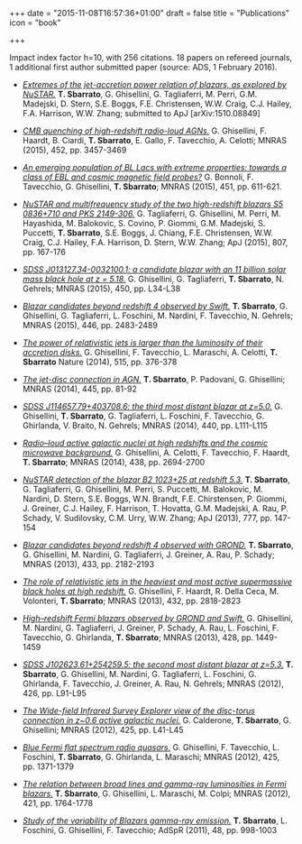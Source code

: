 +++
date = "2015-11-08T16:57:36+01:00"
draft = false
title = "Publications"
icon = "book"

+++

Impact index factor h=10, with 256 citations. 18 papers on refereed journals, 1 additional first author submitted paper (source: ADS, 1 February 2016).

- [*Extremes of the jet-accretion power relation of blazars, as explored by NuSTAR.*](http://adsabs.harvard.edu/abs/2015arXiv151008849S)
  **T. Sbarrato**, G. Ghisellini, G. Tagliaferri, M. Perri, G.M. Madejski, D. Stern,
  S.E. Boggs, F.E. Christensen, W.W. Craig, C.J. Hailey, F.A. Harrison, W.W. Zhang;
  submitted to ApJ [arXiv:1510.08849]

- [*CMB quenching of high-redshift radio-loud AGNs.*](http://adsabs.harvard.edu/abs/2015MNRAS.452.3457G)
  G. Ghisellini, F. Haardt, B. Ciardi, **T. Sbarrato**, E. Gallo, F. Tavecchio, A. Celotti;
  MNRAS (2015), 452, pp. 3457-3469

- [*An emerging population of BL Lacs with extreme properties: towards a class of EBL and cosmic magnetic field probes?*](http://adsabs.harvard.edu/abs/2015MNRAS.451..611B)
  G. Bonnoli, F. Tavecchio, G. Ghisellini, **T. Sbarrato**;
  MNRAS (2015), 451, pp. 611-621.

- [*NuSTAR and multifrequency study of the two high-redshift blazars S5 0836+710 and PKS 2149-306.*](http://adsabs.harvard.edu/abs/2015ApJ...807..167T)
  G. Tagliaferri, G. Ghisellini, M. Perri, M. Hayashida, M. Balokovic, S. Covino,
  P. Giommi, G.M. Madejski, S. Puccetti, **T. Sbarrato**, S.E. Boggs, J. Chiang,
  F.E. Christensen, W.W. Craig, C.J. Hailey, F.A. Harrison, D. Stern, W.W. Zhang;
  ApJ (2015), 807, pp. 167-176

- [*SDSS J013127.34-0032100.1: a candidate blazar with an 11 billion solar mass black hole at z = 5.18.*](http://adsabs.harvard.edu/abs/2015MNRAS.450L..34G)
  G. Ghisellini, G. Tagliaferri, **T. Sbarrato**, N. Gehrels;
  MNRAS (2015), 450, pp. L34-L38

- [*Blazar candidates beyond redshift 4 observed by Swift.*](http://adsabs.harvard.edu/abs/2015MNRAS.446.2483S)
  **T. Sbarrato**, G. Ghisellini, G. Tagliaferri, L. Foschini, M. Nardini,
  F. Tavecchio, N. Gehrels;
  MNRAS (2015), 446, pp. 2483-2489

- [*The power of relativistic jets is larger than the luminosity of their accretion disks.*](http://adsabs.harvard.edu/abs/2014Natur.515..376G)
  G. Ghisellini, F. Tavecchio, L. Maraschi, A. Celotti, **T. Sbarrato**
  Nature (2014), 515, pp. 376-378

- [*The jet-disc connection in AGN.*](http://adsabs.harvard.edu/abs/2014MNRAS.445...81S)
  **T. Sbarrato**, P. Padovani, G. Ghisellini;
  MNRAS (2014), 445, pp. 81-92

- [*SDSS J114657.79+403708.6: the third most distant blazar at z=5.0.*](http://adsabs.harvard.edu/abs/2014MNRAS.440L.111G)
  G. Ghisellini, **T. Sbarrato**, G. Tagliaferri, L. Foschini, F. Tavecchio,
  G. Ghirlanda, V. Braito, N. Gehrels;
  MNRAS (2014), 440, pp. L111-L115

- [*Radio–loud active galactic nuclei at high redshifts and the cosmic microwave background.*](http://adsabs.harvard.edu/abs/2014MNRAS.438.2694G)
  G. Ghisellini, A. Celotti, F. Tavecchio, F. Haardt, **T. Sbarrato**;
  MNRAS (2014), 438, pp. 2694-2700

- [*NuSTAR detection of the blazar B2 1023+25 at redshift 5.3.*](http://adsabs.harvard.edu/abs/2013ApJ...777..147S)
  **T. Sbarrato**, G. Tagliaferri, G. Ghisellini, M. Perri, S. Puccetti, M. Balokovic,
  M. Nardini, D. Stern, S.E. Boggs, W.N. Brandt, F.E. Chirstensen, P. Giommi, J. Greiner,
  C.J. Hailey, F. Harrison, T. Hovatta, G.M. Madejski, A. Rau, P. Schady, V. Sudilovsky,
  C.M. Urry, W.W. Zhang;
  ApJ (2013), 777, pp. 147-154

- [*Blazar candidates beyond redshift 4 observed with GROND.*](http://adsabs.harvard.edu/abs/2013MNRAS.433.2182S)
  **T. Sbarrato**, G. Ghisellini, M. Nardini, G. Tagliaferri, J. Greiner, A. Rau, P. Schady;
  MNRAS (2013), 433, pp. 2182-2193

- [*The role of relativistic jets in the heaviest and most active supermassive black holes at high redshift.*](http://adsabs.harvard.edu/abs/2013MNRAS.432.2818G)
  G. Ghisellini, F. Haardt, R. Della Ceca, M. Volonteri, **T. Sbarrato**;
  MNRAS (2013), 432, pp. 2818-2823

- [*High–redshift Fermi blazars observed by GROND and Swift.*](http://adsabs.harvard.edu/abs/2013MNRAS.428.1449G)
  G. Ghisellini, M. Nardini, G. Tagliaferri, J. Greiner, P. Schady, A. Rau, L. Foschini,
  F. Tavecchio, G. Ghirlanda, **T. Sbarrato**;
  MNRAS (2013), 428, pp. 1449-1459

- [*SDSS J102623.61+254259.5: the second most distant blazar at z=5.3.*](http://adsabs.harvard.edu/abs/2012MNRAS.426L..91S)
  **T. Sbarrato**, G. Ghisellini, M. Nardini, G. Tagliaferri, L. Foschini, G. Ghirlanda,
  F. Tavecchio, J. Greiner, A. Rau, N. Gehrels;
  MNRAS (2012), 426, pp. L91-L95

- [*The Wide-field Infrared Survey Explorer view of the disc-torus connection in z~0.6 active galactic nuclei.*](http://adsabs.harvard.edu/abs/2012MNRAS.425L..41C)
  G. Calderone, **T. Sbarrato**, G. Ghisellini;
  MNRAS (2012), 425, pp. L41-L45

- [*Blue Fermi flat spectrum radio quasars.*](http://adsabs.harvard.edu/abs/2012MNRAS.425.1371G)
  G. Ghisellini, F. Tavecchio, L. Foschini, **T. Sbarrato**, G. Ghirlanda, L. Maraschi;
  MNRAS (2012), 425, pp. 1371-1379

- [*The relation between broad lines and gamma-ray luminosities in Fermi blazars.*](http://adsabs.harvard.edu/abs/2012MNRAS.421.1764S)
  **T. Sbarrato**, G. Ghisellini, L. Maraschi, M. Colpi;
  MNRAS (2012), 421, pp. 1764-1778

- [*Study of the variability of Blazars gamma-ray emission.*](http://adsabs.harvard.edu/abs/2011AdSpR..48..998S)
  **T. Sbarrato**, L. Foschini, G. Ghisellini, F. Tavecchio;
  AdSpR (2011), 48, pp. 998-1003
